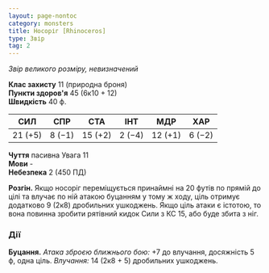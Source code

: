 ```yaml
---
layout: page-nontoc
category: monsters
title: Носоріг [Rhinoceros]
type: Звір
tag: 2
---
```


_Звір великого розміру, невизначений_

**Клас захисту** 11 (природна броня)    
**Пункти здоров'я** 45 (6к10 + 12)    
**Швидкість** 40 ф.

| СИЛ     | СПР    | СТА     | ІНТ    | МДР     | ХАР    |
| ------- | ------ | ------- | ------ | ------- | ------ |
| 21 (+5) | 8 (−1) | 15 (+2) | 2 (−4) | 12 (+1) | 6 (−2) |

**Чуття** пасивна Увага 11    
**Мови** -    
**Небезпека** 2 (450 ПД)

**Розгін.** Якщо носоріг переміщується принаймні на 20 футів по прямій до цілі та влучає по ній атакою буцанням у тому ж ходу, ціль отримує додатково 9 (2к8) дробильних ушкоджень. Якщо ціль атаки є істотою, то вона повинна зробити рятівний кидок Сили з КС 15, або буде збита з ніг.

### Дії
**Буцання.** _Атака зброєю ближнього бою:_ +7 до влучання, досяжність 5 ф, одна ціль. _Влучання:_ 14 (2к8 + 5) дробильних ушкоджень. 
